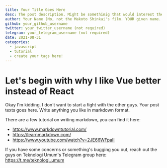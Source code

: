 ```yaml
---
title: Your Title Goes Here
desc: The post description. Might be somethinig that would interest the reader in less than 100 words.
author: Your Name (No, not the Makoto Shinkai's film. YOUR given name. But your online alias is also fine.)
github: your_github_username
twitter: your_twitter_username (not required)
telegram: your_telegram_username (not required)
date: 2021-08-31
categories:
  - javascript
  - tutorial
  - create your tags here!
---
```


# Let's begin with why I like Vue better instead of React

Okay I'm kidding. I don't want to start a fight with the other guys. Your post texts goes here. Write anything you like in markdown format.

There are a few tutorial on writing markdown, you can find it here:

- https://www.markdowntutorial.com/
- https://learnmarkdown.com/
- https://www.youtube.com/watch?v=2JE66WFpaII

If you have some concerns or something's bugging you out, reach out the guys on Teknologi Umum's Telegram group here: https://t.me/teknologi_umum
